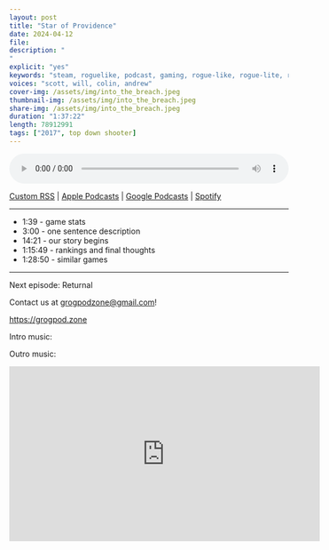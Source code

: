 ```yaml
---
layout: post
title: "Star of Providence"
date: 2024-04-12
file: 
description: "
"
explicit: "yes" 
keywords: "steam, roguelike, podcast, gaming, rogue-like, rogue-lite, roguelite"
voices: "scott, will, colin, andrew"
cover-img: /assets/img/into_the_breach.jpeg
thumbnail-img: /assets/img/into_the_breach.jpeg
share-img: /assets/img/into_the_breach.jpeg
duration: "1:37:22"
length: 78912991
tags: ["2017", top down shooter]
---
```



<div class="container">
  <audio controls style="width: 100%;">
    <source src="xxxxx" type="audio/mpeg">
  </audio>
</div>

[Custom RSS](https://grogpod.zone/feed.xml) | [Apple Podcasts](https://podcasts.apple.com/us/podcast/grogpod/id1650474911) | [Google Podcasts](https://podcasts.google.com/feed/aHR0cHM6Ly9ncm9ncG9kLnpvbmUvZmVlZC54bWw) | [Spotify](https://open.spotify.com/show/655SEhPUWIC77oO3hILe0b)

---
* 1:39 - game stats
* 3:00 - one sentence description
* 14:21 - our story begins
* 1:15:49 - rankings and final thoughts
* 1:28:50 - similar games

---



Next episode: Returnal

Contact us at grogpodzone@gmail.com!

https://grogpod.zone

Intro music: 

Outro music: 

<div class="embed-responsive embed-responsive-16by9">
<iframe width="560" height="315" src="https://www.youtube.com/embed/xxxxxx" title="YouTube video player" frameborder="0" allow="accelerometer; autoplay; clipboard-write; encrypted-media; gyroscope; picture-in-picture" allowfullscreen></iframe>
</div>

